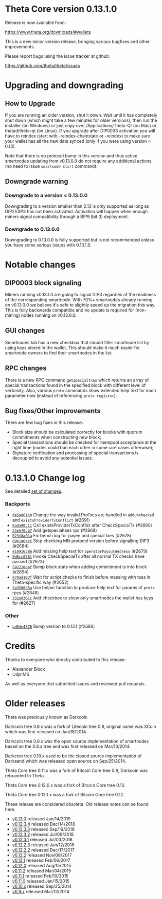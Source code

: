 Theta Core version 0.13.1.0
==========================

Release is now available from:

  <https://www.theta.org/downloads/#wallets>

This is a new minor version release, bringing various bugfixes and other improvements.

Please report bugs using the issue tracker at github:

  <https://github.com/theta/theta/issues>


Upgrading and downgrading
=========================

How to Upgrade
--------------

If you are running an older version, shut it down. Wait until it has completely
shut down (which might take a few minutes for older versions), then run the
installer (on Windows) or just copy over /Applications/Theta-Qt (on Mac) or
thetad/theta-qt (on Linux). If you upgrade after DIP0003 activation you will
have to reindex (start with -reindex-chainstate or -reindex) to make sure
your wallet has all the new data synced (only if you were using version < 0.13).

Note that there is no protocol bump in this version and thus active smartnodes
updating from v0.13.0.0 do not require any additional actions (no need to issue
`smartnode start` command).

Downgrade warning
-----------------

### Downgrade to a version < 0.13.0.0

Downgrading to a version smaller than 0.13 is only supported as long as DIP2/DIP3
has not been activated. Activation will happen when enough miners signal compatibility
through a BIP9 (bit 3) deployment.

### Downgrade to 0.13.0.0

Downgrading to 0.13.0.0 is fully supported but is not recommended unless you have some serious issues with 0.13.1.0.

Notable changes
===============

DIP0003 block signaling
-----------------------
Miners running v0.13.1.0 are going to signal DIP3 regardles of the readiness of the corresponding smartnode.
With 70%+ smartnodes already running on v0.13.0.0 we believe it's safe to slightly speed up the migration
this way. This is fully backwards compatible and no update is required for (non-mining) nodes running on v0.13.0.0.

GUI changes
-----------
Smartnodes tab has a new checkbox that should filter smartnode list by using keys stored in the wallet.
This should make it much easier for smartnode owners to find their smartnodes in the list.

RPC changes
-----------
There is a new RPC command `getspecialtxes` which returns an array of special transactions found in the specified
block with different level of verbosity. Also, various `protx` commands show extended help text for each parameter
now (instead of referencing `protx register`).

Bug fixes/Other improvements
----------------------------
There are few bug fixes in this release:
- Block size should be calculated correctly for blocks with quorum commitments when constructing new block;
- Special transactions should be checked for mempool acceptance at the right time (nodes could ban each other
in some rare cases otherwise);
- Signature verification and processing of special transactions is decoupled to avoid any potential issues.

 0.13.1.0 Change log
===================

See detailed [set of changes](https://github.com/theta/theta/compare/v0.13.0.0...theta:v0.13.1.0).

### Backports

- [`da5a861c0`](https://github.com/theta/theta/commit/da5a861c0) Change the way invalid ProTxes are handled in `addUnchecked` and `existsProviderTxConflict` (#2691)
- [`6ada90c11`](https://github.com/theta/theta/commit/6ada90c11) Call existsProviderTxConflict after CheckSpecialTx (#2690)
- [`23eb70cb7`](https://github.com/theta/theta/commit/23eb70cb7) Add getspecialtxes rpc (#2668)
- [`023f8a01a`](https://github.com/theta/theta/commit/023f8a01a) Fix bench log for payee and special txes (#2678)
- [`8961a6acc`](https://github.com/theta/theta/commit/8961a6acc) Stop checking MN protocol version before signalling DIP3 (#2684)
- [`e18916386`](https://github.com/theta/theta/commit/e18916386) Add missing help text for `operatorPayoutAddress` (#2679)
- [`0d8cc0761`](https://github.com/theta/theta/commit/0d8cc0761) Invoke CheckSpecialTx after all normal TX checks have passed (#2673)
- [`592210daf`](https://github.com/theta/theta/commit/592210daf) Bump block stats when adding commitment tx into block (#2654)
- [`070ad103f`](https://github.com/theta/theta/commit/070ad103f) Wait for script checks to finish before messing with txes in Theta-specific way (#2652)
- [`3a3586d5a`](https://github.com/theta/theta/commit/3a3586d5a) Use helper function to produce help text for params of `protx` rpcs (#2649)
- [`332e0361c`](https://github.com/theta/theta/commit/332e0361c) Add checkbox to show only smartnodes the wallet has keys for (#2627)

### Other

- [`bd0de4876`](https://github.com/theta/theta/commit/bd0de4876) Bump version to 0.13.1 (#2686)

Credits
=======

Thanks to everyone who directly contributed to this release:

- Alexander Block
- UdjinM6

As well as everyone that submitted issues and reviewed pull requests.

Older releases
==============

Theta was previously known as Darkcoin.

Darkcoin tree 0.8.x was a fork of Litecoin tree 0.8, original name was XCoin
which was first released on Jan/18/2014.

Darkcoin tree 0.9.x was the open source implementation of smartnodes based on
the 0.8.x tree and was first released on Mar/13/2014.

Darkcoin tree 0.10.x used to be the closed source implementation of Darksend
which was released open source on Sep/25/2014.

Theta Core tree 0.11.x was a fork of Bitcoin Core tree 0.9,
Darkcoin was rebranded to Theta.

Theta Core tree 0.12.0.x was a fork of Bitcoin Core tree 0.10.

Theta Core tree 0.12.1.x was a fork of Bitcoin Core tree 0.12.

These release are considered obsolete. Old release notes can be found here:

- [v0.13.0](https://github.com/theta/theta/blob/master/doc/release-notes/theta/release-notes-0.13.0.md) released Jan/14/2019
- [v0.12.3.4](https://github.com/theta/theta/blob/master/doc/release-notes/theta/release-notes-0.12.3.4.md) released Dec/14/2018
- [v0.12.3.3](https://github.com/theta/theta/blob/master/doc/release-notes/theta/release-notes-0.12.3.3.md) released Sep/19/2018
- [v0.12.3.2](https://github.com/theta/theta/blob/master/doc/release-notes/theta/release-notes-0.12.3.2.md) released Jul/09/2018
- [v0.12.3.1](https://github.com/theta/theta/blob/master/doc/release-notes/theta/release-notes-0.12.3.1.md) released Jul/03/2018
- [v0.12.2.3](https://github.com/theta/theta/blob/master/doc/release-notes/theta/release-notes-0.12.2.3.md) released Jan/12/2018
- [v0.12.2.2](https://github.com/theta/theta/blob/master/doc/release-notes/theta/release-notes-0.12.2.2.md) released Dec/17/2017
- [v0.12.2](https://github.com/theta/theta/blob/master/doc/release-notes/theta/release-notes-0.12.2.md) released Nov/08/2017
- [v0.12.1](https://github.com/theta/theta/blob/master/doc/release-notes/theta/release-notes-0.12.1.md) released Feb/06/2017
- [v0.12.0](https://github.com/theta/theta/blob/master/doc/release-notes/theta/release-notes-0.12.0.md) released Aug/15/2015
- [v0.11.2](https://github.com/theta/theta/blob/master/doc/release-notes/theta/release-notes-0.11.2.md) released Mar/04/2015
- [v0.11.1](https://github.com/theta/theta/blob/master/doc/release-notes/theta/release-notes-0.11.1.md) released Feb/10/2015
- [v0.11.0](https://github.com/theta/theta/blob/master/doc/release-notes/theta/release-notes-0.11.0.md) released Jan/15/2015
- [v0.10.x](https://github.com/theta/theta/blob/master/doc/release-notes/theta/release-notes-0.10.0.md) released Sep/25/2014
- [v0.9.x](https://github.com/theta/theta/blob/master/doc/release-notes/theta/release-notes-0.9.0.md) released Mar/13/2014


